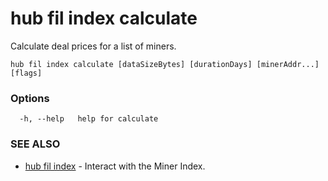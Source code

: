 # hub fil index calculate

Calculate deal prices for a list of miners.

```
hub fil index calculate [dataSizeBytes] [durationDays] [minerAddr...] [flags]
```

### Options

```
  -h, --help   help for calculate
```

### SEE ALSO

* [hub fil index](hub_fil_index.md)	 - Interact with the Miner Index.
